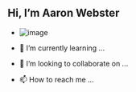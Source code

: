 ## Hi, I’m Aaron Webster

- ![image](https://user-images.githubusercontent.com/11345149/182181858-521d3823-f40c-4fcf-ae80-073277cc6472.png)

- 🌱 I’m currently learning ...
- 💞️ I’m looking to collaborate on ...
- 📫 How to reach me ...

<!---
aaronthomaswebster/aaronthomaswebster is a ✨ special ✨ repository because its `README.md` (this file) appears on your GitHub profile.
You can click the Preview link to take a look at your changes.
--->
